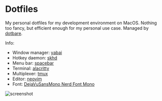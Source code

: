 # Dotfiles

My personal dotfiles for my development environment on MacOS. Nothing too fancy, but efficient enough
for my personal use case. Managed by [dotbare](https://github.com/kazhala/dotbare).

Info:

- Window manager: [yabai](https://github.com/koekeishiya/yabai)
- Hotkey daemon: [skhd](https://github.com/koekeishiya/skhd)
- Menu bar: [spacebar](https://github.com/kazhala/spacebar)
- Terminal: [alacritty](https://github.com/alacritty/alacritty)
- Multiplexer: [tmux](https://github.com/tmux/tmux)
- Editor: [neovim](https://github.com/neovim/neovim)
- Font: [DejaVuSansMono Nerd Font Mono](https://github.com/Homebrew/homebrew-cask-fonts/blob/master/Casks/font-dejavusansmono-nerd-font.rb)

![screenshot](https://user-images.githubusercontent.com/43941510/86240601-d9d87280-bbe4-11ea-9fbe-393be6f8087e.png)
